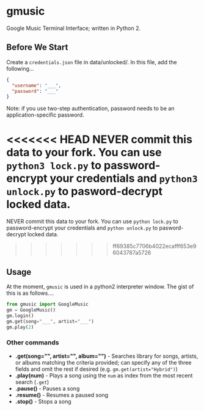 # gmusic
Google Music Terminal Interface; written in Python 2.

## Before We Start
Create a `credentials.json` file in data/unlocked/. In this file, add the following...

```json
{
  "username": "___",
  "password": "___"
}
```
Note: if you use two-step authentication, password needs to be an application-specific password.

<<<<<<< HEAD
NEVER commit this data to your fork. You can use `python3 lock.py` to password-encrypt your credentials and `python3 unlock.py` to pasword-decrypt locked data.
=======
NEVER commit this data to your fork. You can use `python lock.py` to password-encrypt your credentials and `python unlock.py` to pasword-decrypt locked data.
>>>>>>> ff69385c7706b4022ecafff653e96043787a5726

## Usage
At the moment, `gmusic` is used in a python2 interpreter window. The gist of this is as follows....

```python
from gmusic import GoogleMusic
gm = GoogleMusic()
gm.login()
gm.get(song="___", artist="___")
gm.play(2)
```

### Other commands

* **.get(song="", artist="", album="")** - Searches library for songs, artists, or albums matching the criteria provided; can specify any of the three fields and omit the rest if desired (e.g. `gm.get(artist="Hybrid")`)
* **.play(num)** - Plays a song using the `num` as index from the most recent search (`.get`)
* **.pause()** - Pauses a song
* **.resume()** - Resumes a paused song
* **.stop()** - Stops a song
